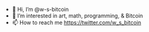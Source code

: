- 👋 Hi, I’m @w-s-bitcoin
- 👀 I’m interested in art, math, programming, & Bitcoin
- 📫 How to reach me https://twitter.com/w_s_bitcoin
